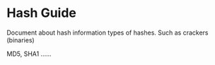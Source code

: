 # Hash Guide

Document about hash information types of hashes.  Such as crackers (binaries)

MD5, SHA1
......